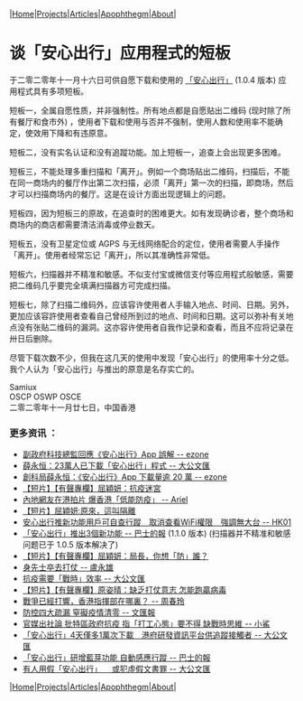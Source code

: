 |[Home](/README.md)|[Projects](/projects.md)|[Articles](/articles.md)|[Apophthegm](/apophthegm.md)|[About](/about.md)|

# 谈「安心出行」应用程式的短板

于二零二零年十一月十六日可供自愿下载和使用的 [「安心出行」](https://www.leavehomesafe.gov.hk/) (1.0.4 版本) 应用程式具有多项短板。

短板一，全属自愿性质，并非强制性。所有地点都是自愿贴出二维码 (现时除了所有餐厅和食市外) ，使用者下载和使用与否并不强制，使用人数和使用率不能确定，使效用下降和有违原意。

短板二，没有实名认证和没有追蹤功能。加上短板一，追查上会出现更多困难。

短板三，不能处理多重扫描和「离开」。例如一个商场贴出二维码，扫描后，不能在同一商场内的餐厅作出第二次扫描，必须「离开」第一次的扫描，即商场，然后才可以扫描商场内的餐厅。这是在设计方面出现逻辑上的问题。

短板四，因为短板三的原故，在追查时的困难更大。如有发现确诊者，整个商场和商场内的商店都需要清洁消毒或停业数天。

短板五，没有卫星定位或 AGPS 与无线网络配合的定位，使用者需要人手操作「离开」。使用者经常忘记「离开」，所以其准确性非常低。

短板六，扫描器并不精准和敏感。不似支付宝或微信支付等应用程式般敏感，需要把二维码几乎要完全填满扫描器方可完成扫描。

短板七，除了扫描二维码外，应该容许使用者人手输入地点、时间、日期。另外，更加应该容許使用者查看自己曾经所到过的地点、时间和日期。这可以弥补有关地点没有张贴二维码的漏洞。这亦容许使用者自我作记录和查看，而且不应将记录在卅日后删除。

尽管下载次数不少，但我在这几天的使用中发现「安心出行」的使用率十分之低。我个人认为「安心出行」与推出的原意是名存实亡的。

Samiux  
OSCP  OSWP  OSCE  
二零二零年十一月廿七日，中国香港  

### 更多资讯 ：

- [副政府科技總監回應《安心出行》App 誤解 -- ezone](https://ezone.ulifestyle.com.hk/article/2804465/%E5%89%AF%E6%94%BF%E5%BA%9C%E7%A7%91%E6%8A%80%E7%B8%BD%E7%9B%A3%E5%9B%9E%E6%87%89%E3%80%8A%E5%AE%89%E5%BF%83%E5%87%BA%E8%A1%8C%E3%80%8BApp%20%E8%AA%A4%E8%A7%A3)  
- [薛永恒：23萬人已下載「安心出行」程式 -- 大公文匯](https://www.tkww.hk/a/202011/27/AP5fc0780fe4b082e38239edaa.html)  
- [創科局薛永恒：《安心出行》App 下載量逾 20 萬 -- ezone](https://ezone.ulifestyle.com.hk/article/2813386/%E5%89%B5%E7%A7%91%E5%B1%80%E8%96%9B%E6%B0%B8%E6%81%92%EF%BC%9A%E3%80%8A%E5%AE%89%E5%BF%83%E5%87%BA%E8%A1%8C%E3%80%8BApp%20%E4%B8%8B%E8%BC%89%E9%87%8F%E9%80%BE%2020%20%E8%90%AC)  
- [【短片】【有聲專欄】屈穎妍：抗疫迷宮 ](https://samiux.blogspot.com/2020/11/blog-post_17.html)  
- [內地網友在港拍片 爆香港「低能防疫」 -- Ariel](https://www.bastillepost.com/hongkong/article/7521157-%e5%85%a7%e5%9c%b0%e7%b6%b2%e5%8f%8b%e5%9c%a8%e6%b8%af%e6%8b%8d%e7%89%87-%e7%88%86%e9%a6%99%e6%b8%af%e3%80%8c%e4%bd%8e%e8%83%bd%e9%98%b2%e7%96%ab%e3%80%8d)  
- [【短片】屈穎妍:原來，這叫隔離 ](https://samiux.blogspot.com/2020/12/blog-post_11.html)  
- [安心出行推新功能用戶可自查行蹤　取消查看WiFi權限　強調無大台 -- HK01](https://www.hk01.com/%E7%A4%BE%E6%9C%83%E6%96%B0%E8%81%9E/557311/%E5%AE%89%E5%BF%83%E5%87%BA%E8%A1%8C%E6%8E%A8%E6%96%B0%E5%8A%9F%E8%83%BD%E7%94%A8%E6%88%B6%E5%8F%AF%E8%87%AA%E6%9F%A5%E8%A1%8C%E8%B9%A4-%E5%8F%96%E6%B6%88%E6%9F%A5%E7%9C%8Bwifi%E6%AC%8A%E9%99%90-%E5%BC%B7%E8%AA%BF%E7%84%A1%E5%A4%A7%E5%8F%B0)  
- [「安心出行」推出3個新功能 -- 巴士的報](https://www.bastillepost.com/hongkong/article/7622464-%e3%80%8c%e5%ae%89%e5%bf%83%e5%87%ba%e8%a1%8c%e3%80%8d%e6%8e%a83%e6%96%b0%e5%8a%9f%e8%83%bd-%e8%b3%87%e7%a7%91%e8%be%a6%e6%8c%87%e6%97%a9%e5%89%8d%e5%b7%b2%e6%b8%9b%e5%b0%91%e7%a8%8b%e5%bc%8f%e6%89%80)  (1.1.0 版本)  (扫描器并不精准和敏感问题已于 1.0.5 版本解决了)  
- [【短片】【有聲專欄】屈穎妍：局長，你想「防」誰？](https://samiux.blogspot.com/2020/12/blog-post_12.html)  
- [身先士卒去打仗 -- 盧永雄](https://www.bastillepost.com/hongkong/article/7625168-%e8%ba%ab%e5%85%88%e5%a3%ab%e5%8d%92%e5%8e%bb%e6%89%93%e4%bb%97)  
- [抗疫需要「戰時」效率 -- 大公文匯](https://www.tkww.hk/a/202012/12/AP5fd3fb5ae4b01efc849e2236.html)  
- [【短片】【有聲專欄】原姿晴：缺乏打仗意志 怎能跑贏病毒](https://samiux.blogspot.com/2020/12/blog-post_15.html)  
- [戰爭已經打響，香港指揮部在哪裏？ -- 周春玲](https://www.bastillepost.com/hongkong/article/7636630-%e6%88%b0%e7%88%ad%e5%b7%b2%e7%b6%93%e6%89%93%e9%9f%bf%ef%bc%8c%e9%a6%99%e6%b8%af%e6%8c%87%e6%8f%ae%e9%83%a8%e5%9c%a8%e5%93%aa%e8%a3%8f%ef%bc%9f)  
- [防控四大疏漏 窒礙疫情清零 -- 文匯報](https://www.wenweipo.com/a/202012/02/AP5fc6aa4de4b0a6733582b75d.html)  
- [官媒出社論 批特區政府抗疫 指「打工心態」要不得 缺戰時思維 -- 小鯊](https://www.bastillepost.com/hongkong/article/7641648-%e5%ae%98%e5%aa%92%e5%87%ba%e7%a4%be%e8%ab%96-%e6%89%b9%e7%89%b9%e5%8d%80%e6%94%bf%e5%ba%9c%e6%8a%97%e7%96%ab-%e6%8c%87%e3%80%8c%e6%89%93%e5%b7%a5%e5%bf%83%e6%85%8b%e3%80%8d%e8%a6%81%e4%b8%8d%e5%be%97)  
- [「安心出行」4天僅多1萬次下載　港府研發資訊平台供追蹤接觸者 -- 大公文匯](https://www.tkww.hk/a/202012/16/AP5fd99e59e4b01efc849f3df2.html)  
- [「安心出行」研增藍芽功能 自動感應行蹤 -- 巴士的報](https://www.bastillepost.com/hongkong/article/7742545-%e6%94%bf%e5%ba%9c%e7%a0%94%e3%80%8c%e5%ae%89%e5%bf%83%e5%87%ba%e8%a1%8c%e3%80%8d%e5%a2%9e%e8%97%8d%e8%8a%bd%e5%8a%9f%e8%83%bd-%e8%87%aa%e5%8b%95%e6%84%9f%e6%87%89%e8%a1%8c%e8%b9%a4?current_cat=3)  
- [有人用假「安心出行」 　或犯虛假文書罪 -- 大公文匯](https://www.tkww.hk/a/202104/30/AP608b4588e4b0c6fb6f65a497.html)  

|[Home](/README.md)|[Projects](/projects.md)|[Articles](/articles.md)|[Apophthegm](/apophthegm.md)|[About](/about.md)|
